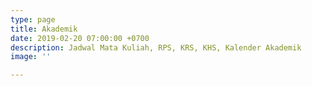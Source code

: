 ```yaml
---
type: page
title: Akademik
date: 2019-02-20 07:00:00 +0700
description: Jadwal Mata Kuliah, RPS, KRS, KHS, Kalender Akademik
image: ''

---
```

